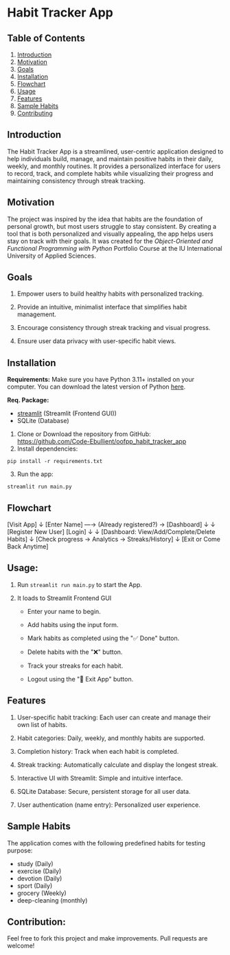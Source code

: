 # Habit Tracker App

## Table of Contents
1. [Introduction](#Introduction)
2. [Motivation](#Motivation)
3. [Goals](#Goals)
4. [Installation](#Installation)
5. [Flowchart](#Flowchart)
6. [Usage](#Usage)
7. [Features](#Features)
8. [Sample Habits](#Sample)
8. [Contributing](#Contributing)

## Introduction

The Habit Tracker App is a streamlined, user-centric application designed to help individuals build, manage, and maintain positive habits in their daily, weekly, and monthly routines. It provides a personalized interface for users to record, track, and complete habits while visualizing their progress and maintaining consistency through streak tracking. 


## Motivation
The project was inspired by the idea that habits are the foundation of personal growth, but most users struggle to stay consistent. By creating a tool that is both personalized and visually appealing, the app helps users stay on track with their goals. It was created for the *Object-Oriented and Functional Programming with Python*  Portfolio Course at the IU International University of Applied Sciences.


## Goals

1. Empower users to build healthy habits with personalized tracking.

2. Provide an intuitive, minimalist interface that simplifies habit management.

3. Encourage consistency through streak tracking and visual progress.

4. Ensure user data privacy with user-specific habit views.


## Installation

**Requirements:** 
Make sure you have Python 3.11+ installed on your computer. You can download the latest version of Python [here](https://www.python.org/downloads/). 

**Req. Package:**
* [streamlit](https://streamlit.io/#install) (Streamlit (Frontend GUI))
* SQLite (Database)


1. Clone or Download the repository from GitHub: https://github.com/Code-Ebullient/oofpp_habit_tracker_app
2. Install dependencies: 

```shell
pip install -r requirements.txt
```

3. Run the app:

```shell
streamlit run main.py
```


## Flowchart

[Visit App]
   ↓
[Enter Name] —→ (Already registered?) → [Dashboard]
   ↓                        ↓
[Register New User]        [Login]
   ↓                        ↓
[Dashboard: View/Add/Complete/Delete Habits]
   ↓
[Check progress → Analytics → Streaks/History]
   ↓
[Exit or Come Back Anytime]




## Usage:

1. Run `streamlit run main.py` to start the App. 

2. It loads to Streamlit Frontend GUI
      
   * Enter your name to begin.

   * Add habits using the input form.

   * Mark habits as completed using the "✅ Done" button.

   * Delete habits with the "❌" button.

   * Track your streaks for each habit.

   * Logout using the "🚪 Exit App" button. 



## Features

1. User-specific habit tracking: Each user can create and manage their own list of habits.

2. Habit categories: Daily, weekly, and monthly habits are supported.

3. Completion history: Track when each habit is completed.

4. Streak tracking: Automatically calculate and display the longest streak.

5. Interactive UI with Streamlit: Simple and intuitive interface.

6. SQLite Database: Secure, persistent storage for all user data.

7. User authentication (name entry): Personalized user experience.


## Sample Habits

The application comes with the following predefined habits for testing purpose:

* study (Daily)
* exercise (Daily)
* devotion (Daily)
* sport (Daily)
* grocery (Weekly)
* deep-cleaning (monthly)


## Contribution:

Feel free to fork this project and make improvements. Pull requests are welcome!
